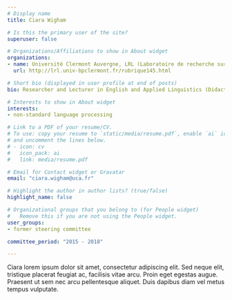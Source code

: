 ```yaml
---
# Display name
title: Ciara Wigham

# Is this the primary user of the site?
superuser: false

# Organizations/Affiliations to show in About widget
organizations:
- name: Université Clermont Auvergne, LRL (Laboratoire de recherche sur le langage)
  url: http://lrl.univ-bpclermont.fr/rubrique145.html

# Short bio (displayed in user profile at end of posts)
bio: Researcher and Lecturer in English and Applied Linguistics (Didactics)

# Interests to show in About widget
interests:
- non-standard language processing

# Link to a PDF of your resume/CV.
# To use: copy your resume to `static/media/resume.pdf`, enable `ai` icons in `params.toml`, 
# and uncomment the lines below.
# - icon: cv
#   icon_pack: ai
#   link: media/resume.pdf

# Email for Contact widget or Gravatar
email: "ciara.wigham@uca.fr"

# Highlight the author in author lists? (true/false)
highlight_name: false

# Organizational groups that you belong to (for People widget)
#   Remove this if you are not using the People widget.
user_groups:
- former steering committee

committee_period: "2015 - 2018"

---
```


Ciara lorem ipsum dolor sit amet, consectetur adipiscing elit. Sed
neque elit, tristique placerat feugiat ac, facilisis vitae arcu. Proin eget
egestas augue. Praesent ut sem nec arcu pellentesque aliquet. Duis dapibus diam
vel metus tempus vulputate.
